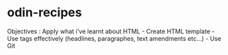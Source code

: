 # odin-recipes
Objectives : Apply what i've learnt about HTML 
    - Create HTML template
    - Use tags effectively (headlines, paragraphes, text amendments etc...)
    - Use Git